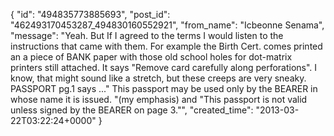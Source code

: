  {
   "id": "494835773885693",
   "post_id": "462493170453287_494830160552921",
   "from_name": "Icbeonne Senama",
   "message": "Yeah. But If I agreed to the terms I would listen to the instructions that came with them. For example the Birth Cert. comes printed an a piece of BANK paper with those old school holes for dot-matrix printers still attached. It says \"Remove card carefully along perforations\". I know, that might sound like a stretch, but these creeps are very sneaky. PASSPORT pg.1 says ...\"  This passport may be used only by the BEARER in whose name it is issued. \"(my emphasis) and \"This passport is not valid unless signed by the BEARER on page 3.\"",
   "created_time": "2013-03-22T03:22:24+0000"
 }
